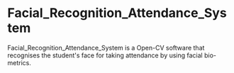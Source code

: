 # Facial_Recognition_Attendance_System
Facial_Recognition_Attendance_System is a Open-CV software that recognises the student's face for taking attendance by using facial bio-metrics.
